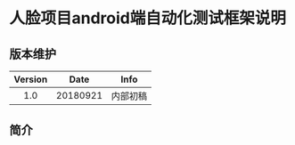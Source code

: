 # 人脸项目android端自动化测试框架说明
## 版本维护
|Version|Date|Info|
|:--:|:--:|:--:|
|1.0|20180921|内部初稿|
## 简介
<!--stackedit_data:
eyJoaXN0b3J5IjpbLTExNjU2NjE3MTJdfQ==
-->